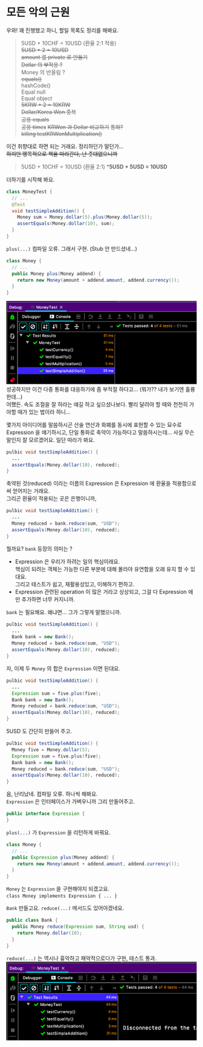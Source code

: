 # 모든 악의 근원

우와! 꽤 진행했고 하니, 할일 목록도 정리를 해봐요.

> 5USD + 10CHF = 10USD (환율 2:1 적용)    
> ~~5USD * 2 = 10USD~~    
> ~~amount 를 private 로 만들기~~    
> ~~Dollar 의 부작용 ?~~    
> Money 의 반올림 ?  
> ~~equals()~~  
> hashCode()    
> Equal null    
> Equal object    
> ~~5KRW * 2 = 10KRW~~   
> ~~Dollar/Korea Won 중복~~  
> ~~공용 equals~~  
> ~~공용 times~~
> ~~KRWon 과 Dollar 비교하기~~
> ~~통화?~~  
> ~~killing testKRWonMultiplication()~~

이건 취향대로 하면 되는 거래요. 정리하던가 말던가...  
~~하지만 맹목적으로 책을 따라간다, 난 줏대없으니까~~

> 5USD + 10CHF = 10USD (환율 2:1)
>*__5USD + 5USD = 10USD__

더하기를 시작해 봐요.
```java
class MoneyTest {
  // ...
  @Test
  void testSimpleAddition() {
    Money sum = Money.dollar(5).plus(Money.dollar(5));
    assertEquals(Money.dollar(10), sum);
  }
}
```
`plus(...)` 컴파일 오류. 그래서 구현. (Stub 안 만드셨네...)
```java
class Money {
  // ...
  public Money plus(Money addend) {
    return new Money(amount + addend.amount, addend.currency());
  }
}
```
![](IMG001.png)  
성공하지만 이건 다중 통화를 대응하기에 좀 부적절 하다고... (뭐가?? 내가 보기엔 훌륭한데...)  
어쨌든. 속도 조절을 잘 하라는 얘길 하고 싶으셨나보다. 빨리 달려야 할 때와 천천히 가야할 때가 있는 법이라 하니...

몇가지 아이디어를 말씀하시곤 산술 연산과 화폐를 동시에 표현할 수 있는 묘수로 Expression 을 얘기하시고, 단일 통화로 축약이 가능하다고 말씀하시는데... 사실 무슨 말인지 잘 모르겠어요.
일단 따라가 봐요.
```java
pulbic void testSimpleAddition() {
  ...
  assertEquals(Money.dollar(10), reduced);
}
```
축약된 것(reduced) 이라는 이름의 Expression 은 Expression 에 환율을 적용함으로써 얻어지는 거래요.  
그리곤 환율이 적용되는 곳은 은행이니까,
```java
pulbic void testSimpleAddition() {
  ...
  Money reduced = bank.reduce(sum, "USD");
  assertEquals(Money.dollar(10), reduced);
}
```
뭘까요? `bank` 등장의 의미는 ?

- Expression 은 우리가 하려는 일의 핵심이래요.  
  핵심이 되려는 객체는 가능한 다른 부분에 대해 몰라야 유연함을 오래 유지 할 수 있대요.  
  그리고 테스트가 쉽고, 재활용성있고, 이해하기 편하고.
- Expression 관련된 operation 이 많은 거라고 상상되고, 그걸 다 Expression 에만 추가하면 너무 커지니까.

`bank` 는 필요해요. 왜냐면... 그가 그렇게 말했으니까.

```java
pulbic void testSimpleAddition() {
  ...
  Bank bank = new Bank();
  Money reduced = bank.reduce(sum, "USD");
  assertEquals(Money.dollar(10), reduced);
}
```

자, 이제 두 `Money` 의 합은 `Expression` 이면 된대요.
```java
pulbic void testSimpleAddition() {
  ...
  Expression sum = five.plus(five);
  Bank bank = new Bank();
  Money reduced = bank.reduce(sum, "USD");
  assertEquals(Money.dollar(10), reduced);
}
```

5USD 도 간단히 만들어 주고.
```java
pulbic void testSimpleAddition() {
  Money five = Money.dollar(5); 
  Expression sum = five.plus(five);
  Bank bank = new Bank();
  Money reduced = bank.reduce(sum, "USD");
  assertEquals(Money.dollar(10), reduced);
}
```

음, 난리났네. 컴파일 오류. 하나씩 해봐요.  
`Expression` 은 인터페이스가 가벼우니까 그리 만들어주고.
```java
public interface Expression {
}
``` 

`plus(...)` 가 `Expression` 을 리턴하게 바꿔요.
```java
class Money {
  // ...
  public Expression plus(Money addend) {
    return new Money(amount + addend.amount, addend.currency());
  }
}
```
`Money` 는 `Expression` 을 구현해야지 되겠고요.  
`class Money implements Expression { ... }`

`Bank` 만들고요. `reduce(...)` 메서드도 있어야겠네요.
```java
public class Bank {
  public Money reduce(Expression sum, String usd) {
    return Money.dollar(10);
  }
}
```
`reduce(...)` 는 역시나 흉악하고 패악적으로다가 구현, 테스트 통과.
![](IMG002.png)  


